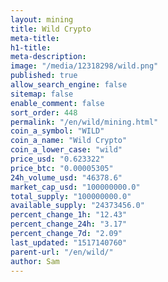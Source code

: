 ```yaml
---
layout: mining
title: Wild Crypto
meta-title: 
h1-title: 
meta-description: 
image: "/media/12318298/wild.png"
published: true
allow_search_engine: false
sitemap: false
enable_comment: false
sort_order: 448
permalink: "/en/wild/mining.html"
coin_a_symbol: "WILD"
coin_a_name: "Wild Crypto"
coin_a_lower_case: "wild"
price_usd: "0.623322"
price_btc: "0.00005305"
24h_volume_usd: "46378.6"
market_cap_usd: "100000000.0"
total_supply: "100000000.0"
available_supply: "24373456.0"
percent_change_1h: "12.43"
percent_change_24h: "3.17"
percent_change_7d: "2.09"
last_updated: "1517140760"
parent-url: "/en/wild/"
author: Sam
---
```


